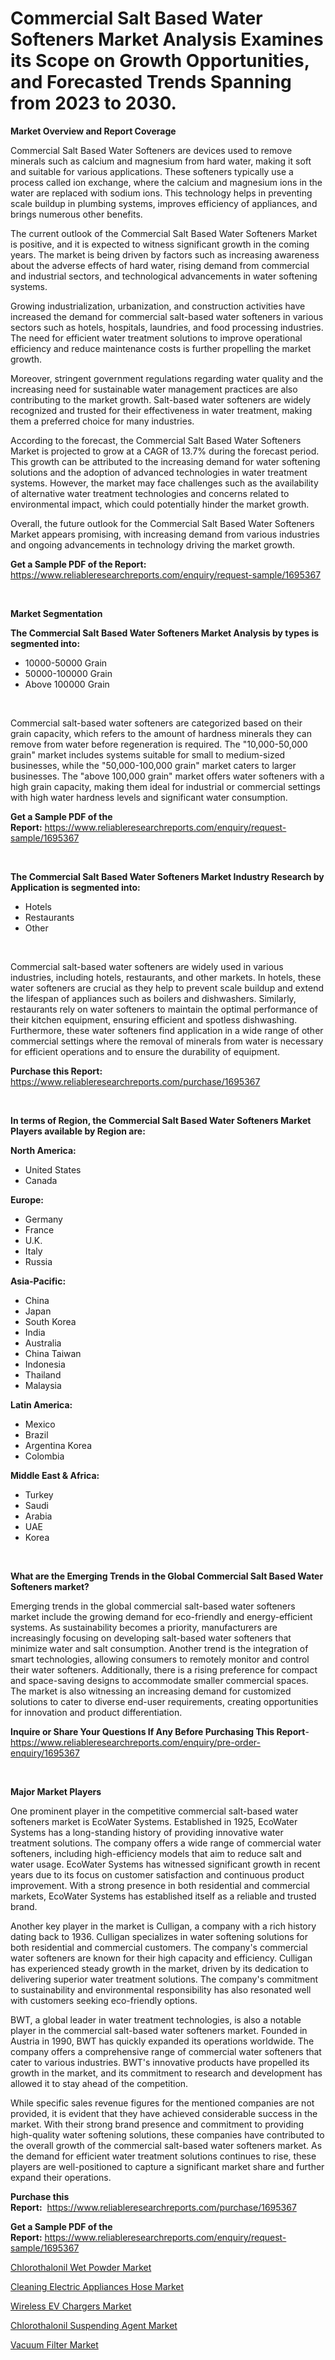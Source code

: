 <p><h1>Commercial Salt Based Water Softeners Market Analysis Examines its Scope on Growth Opportunities, and Forecasted Trends Spanning from 2023 to 2030.</h1></p><p><strong>Market Overview and Report Coverage</strong></p>
<p><p>Commercial Salt Based Water Softeners are devices used to remove minerals such as calcium and magnesium from hard water, making it soft and suitable for various applications. These softeners typically use a process called ion exchange, where the calcium and magnesium ions in the water are replaced with sodium ions. This technology helps in preventing scale buildup in plumbing systems, improves efficiency of appliances, and brings numerous other benefits.</p><p>The current outlook of the Commercial Salt Based Water Softeners Market is positive, and it is expected to witness significant growth in the coming years. The market is being driven by factors such as increasing awareness about the adverse effects of hard water, rising demand from commercial and industrial sectors, and technological advancements in water softening systems.</p><p>Growing industrialization, urbanization, and construction activities have increased the demand for commercial salt-based water softeners in various sectors such as hotels, hospitals, laundries, and food processing industries. The need for efficient water treatment solutions to improve operational efficiency and reduce maintenance costs is further propelling the market growth.</p><p>Moreover, stringent government regulations regarding water quality and the increasing need for sustainable water management practices are also contributing to the market growth. Salt-based water softeners are widely recognized and trusted for their effectiveness in water treatment, making them a preferred choice for many industries.</p><p>According to the forecast, the Commercial Salt Based Water Softeners Market is projected to grow at a CAGR of 13.7% during the forecast period. This growth can be attributed to the increasing demand for water softening solutions and the adoption of advanced technologies in water treatment systems. However, the market may face challenges such as the availability of alternative water treatment technologies and concerns related to environmental impact, which could potentially hinder the market growth.</p><p>Overall, the future outlook for the Commercial Salt Based Water Softeners Market appears promising, with increasing demand from various industries and ongoing advancements in technology driving the market growth.</p></p>
<p><strong>Get a Sample PDF of the Report:</strong> <a href="https://www.reliableresearchreports.com/enquiry/request-sample/1695367">https://www.reliableresearchreports.com/enquiry/request-sample/1695367</a></p>
<p>&nbsp;</p>
<p><strong>Market Segmentation</strong></p>
<p><strong>The Commercial Salt Based Water Softeners Market Analysis by types is segmented into:</strong></p>
<p><ul><li>10000-50000 Grain</li><li>50000-100000 Grain</li><li>Above 100000 Grain</li></ul></p>
<p>&nbsp;</p>
<p><p>Commercial salt-based water softeners are categorized based on their grain capacity, which refers to the amount of hardness minerals they can remove from water before regeneration is required. The "10,000-50,000 grain" market includes systems suitable for small to medium-sized businesses, while the "50,000-100,000 grain" market caters to larger businesses. The "above 100,000 grain" market offers water softeners with a high grain capacity, making them ideal for industrial or commercial settings with high water hardness levels and significant water consumption.</p></p>
<p><strong>Get a Sample PDF of the Report:</strong>&nbsp;<a href="https://www.reliableresearchreports.com/enquiry/request-sample/1695367">https://www.reliableresearchreports.com/enquiry/request-sample/1695367</a></p>
<p>&nbsp;</p>
<p><strong>The Commercial Salt Based Water Softeners Market Industry Research by Application is segmented into:</strong></p>
<p><ul><li>Hotels</li><li>Restaurants</li><li>Other</li></ul></p>
<p>&nbsp;</p>
<p><p>Commercial salt-based water softeners are widely used in various industries, including hotels, restaurants, and other markets. In hotels, these water softeners are crucial as they help to prevent scale buildup and extend the lifespan of appliances such as boilers and dishwashers. Similarly, restaurants rely on water softeners to maintain the optimal performance of their kitchen equipment, ensuring efficient and spotless dishwashing. Furthermore, these water softeners find application in a wide range of other commercial settings where the removal of minerals from water is necessary for efficient operations and to ensure the durability of equipment.</p></p>
<p><strong>Purchase this Report:</strong>&nbsp; <a href="https://www.reliableresearchreports.com/purchase/1695367">https://www.reliableresearchreports.com/purchase/1695367</a></p>
<p>&nbsp;</p>
<p><strong>In terms of Region, the Commercial Salt Based Water Softeners Market Players available by Region are:</strong></p>
<p>
    <p> <strong> North America: </strong>
        <ul>
            <li>United States</li>
            <li>Canada</li>
        </ul>
        </p> 
    <p> <strong> Europe: </strong>
        <ul>
            <li>Germany</li>
            <li>France</li>
            <li>U.K.</li>
            <li>Italy</li>
            <li>Russia</li>
        </ul>
        </p> 
    <p> <strong> Asia-Pacific: </strong>
        <ul>
            <li>China</li>
            <li>Japan</li>
            <li>South Korea</li>
            <li>India</li>
            <li>Australia</li>
            <li>China Taiwan</li>
            <li>Indonesia</li>
            <li>Thailand</li>
            <li>Malaysia</li>
        </ul>
        </p> 
    <p> <strong> Latin America: </strong>
        <ul>
            <li>Mexico</li>
            <li>Brazil</li>
            <li>Argentina Korea</li>
            <li>Colombia</li>
        </ul>
        </p> 
    <p> <strong> Middle East & Africa: </strong>
        <ul>
            <li>Turkey</li>
            <li>Saudi</li>
            <li>Arabia</li>
            <li>UAE</li>
            <li>Korea</li>
        </ul>
    </p>
    </p>
<p>&nbsp;</p>
<p><strong>What are the Emerging Trends in the Global Commercial Salt Based Water Softeners market?</strong></p>
<p><p>Emerging trends in the global commercial salt-based water softeners market include the growing demand for eco-friendly and energy-efficient systems. As sustainability becomes a priority, manufacturers are increasingly focusing on developing salt-based water softeners that minimize water and salt consumption. Another trend is the integration of smart technologies, allowing consumers to remotely monitor and control their water softeners. Additionally, there is a rising preference for compact and space-saving designs to accommodate smaller commercial spaces. The market is also witnessing an increasing demand for customized solutions to cater to diverse end-user requirements, creating opportunities for innovation and product differentiation.</p></p>
<p><strong>Inquire or Share Your Questions If Any Before Purchasing This Report</strong>- <a href="https://www.reliableresearchreports.com/enquiry/pre-order-enquiry/1695367">https://www.reliableresearchreports.com/enquiry/pre-order-enquiry/1695367</a></p>
<p>&nbsp;</p>
<p><strong>Major Market Players</strong></p>
<p><p>One prominent player in the competitive commercial salt-based water softeners market is EcoWater Systems. Established in 1925, EcoWater Systems has a long-standing history of providing innovative water treatment solutions. The company offers a wide range of commercial water softeners, including high-efficiency models that aim to reduce salt and water usage. EcoWater Systems has witnessed significant growth in recent years due to its focus on customer satisfaction and continuous product improvement. With a strong presence in both residential and commercial markets, EcoWater Systems has established itself as a reliable and trusted brand.</p><p>Another key player in the market is Culligan, a company with a rich history dating back to 1936. Culligan specializes in water softening solutions for both residential and commercial customers. The company's commercial water softeners are known for their high capacity and efficiency. Culligan has experienced steady growth in the market, driven by its dedication to delivering superior water treatment solutions. The company's commitment to sustainability and environmental responsibility has also resonated well with customers seeking eco-friendly options.</p><p>BWT, a global leader in water treatment technologies, is also a notable player in the commercial salt-based water softeners market. Founded in Austria in 1990, BWT has quickly expanded its operations worldwide. The company offers a comprehensive range of commercial water softeners that cater to various industries. BWT's innovative products have propelled its growth in the market, and its commitment to research and development has allowed it to stay ahead of the competition.</p><p>While specific sales revenue figures for the mentioned companies are not provided, it is evident that they have achieved considerable success in the market. With their strong brand presence and commitment to providing high-quality water softening solutions, these companies have contributed to the overall growth of the commercial salt-based water softeners market. As the demand for efficient water treatment solutions continues to rise, these players are well-positioned to capture a significant market share and further expand their operations.</p></p>
<p><strong>Purchase this Report:</strong>&nbsp;&nbsp;<a href="https://www.reliableresearchreports.com/purchase/1695367">https://www.reliableresearchreports.com/purchase/1695367</a></p>
<p></p>
<p><strong>Get a Sample PDF of the Report:</strong>&nbsp;<a href="https://www.reliableresearchreports.com/enquiry/request-sample/1695367">https://www.reliableresearchreports.com/enquiry/request-sample/1695367</a></p>
<p><p><a href="https://medium.com/@donnakelly19891/chlorothalonil-wet-powder-market-research-report-its-history-and-forecast-2023-to-2030-2af5d706497c">Chlorothalonil Wet Powder Market</a></p><p><a href="https://github.com/shivangireportprime/Market-Research-Report-List-1/blob/main/cleaning-electric-appliances-hose-market.md">Cleaning Electric Appliances Hose Market</a></p><p><a href="https://www.linkedin.com/pulse/wireless-ev-chargers-market-challenges-opportunities-6jcfe/">Wireless EV Chargers Market</a></p><p><a href="https://medium.com/@carolhunter1939/chlorothalonil-suspending-agent-market-size-and-market-trends-complete-industry-overview-2023-to-8465f1edb4b9">Chlorothalonil Suspending Agent Market</a></p><p><a href="https://github.com/krithireportprime/Market-Research-Report-List-1/blob/main/vacuum-filter-market.md">Vacuum Filter Market</a></p></p>